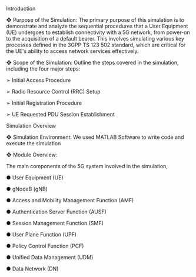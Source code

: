 Introduction 

❖ Purpose of the Simulation:
The primary purpose of this simulation is to demonstrate and analyze the sequential procedures that a User Equipment (UE) undergoes to establish connectivity with a 5G network, from power-on to the acquisition of a default bearer. This involves simulating various key processes defined in the 3GPP TS 123 502 standard, which are critical for the UE's ability to access network services effectively.

❖ Scope of the Simulation: Outline the steps covered in the simulation, including the four major steps:

➢ Initial Access Procedure

➢ Radio Resource Control (RRC) Setup

➢ Initial Registration Procedure

➢ UE Requested PDU Session Establishment


Simulation Overview

❖ Simulation Environment:
We used MATLAB Software to write code and execute the simulation

❖ Module Overview: 

The main components of the 5G system involved in the simulation,

● User Equipment (UE)

● gNodeB (gNB)

● Access and Mobility Management Function (AMF)

● Authentication Server Function (AUSF)

● Session Management Function (SMF)

● User Plane Function (UPF)

● Policy Control Function (PCF)

● Unified Data Management (UDM)

● Data Network (DN)
